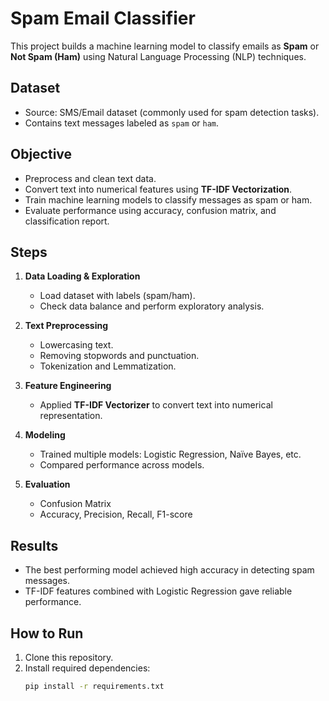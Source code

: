 # Spam Email Classifier

This project builds a machine learning model to classify emails as **Spam** or **Not Spam (Ham)** using Natural Language Processing (NLP) techniques.

## Dataset
- Source: SMS/Email dataset (commonly used for spam detection tasks).
- Contains text messages labeled as `spam` or `ham`.

## Objective
- Preprocess and clean text data.  
- Convert text into numerical features using **TF-IDF Vectorization**.  
- Train machine learning models to classify messages as spam or ham.  
- Evaluate performance using accuracy, confusion matrix, and classification report.

## Steps
1. **Data Loading & Exploration**  
   - Load dataset with labels (spam/ham).  
   - Check data balance and perform exploratory analysis.  

2. **Text Preprocessing**  
   - Lowercasing text.  
   - Removing stopwords and punctuation.  
   - Tokenization and Lemmatization.  

3. **Feature Engineering**  
   - Applied **TF-IDF Vectorizer** to convert text into numerical representation.  

4. **Modeling**  
   - Trained multiple models: Logistic Regression, Naïve Bayes, etc.  
   - Compared performance across models.  

5. **Evaluation**  
   - Confusion Matrix  
   - Accuracy, Precision, Recall, F1-score  

## Results
- The best performing model achieved high accuracy in detecting spam messages.  
- TF-IDF features combined with Logistic Regression gave reliable performance.  

## How to Run
1. Clone this repository.  
2. Install required dependencies:
   ```bash
   pip install -r requirements.txt


